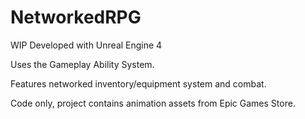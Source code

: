 # NetworkedRPG

WIP Developed with Unreal Engine 4

Uses the Gameplay Ability System.

Features networked inventory/equipment system and combat.

Code only, project contains animation assets from Epic Games Store.
